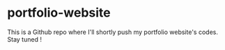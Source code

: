 # portfolio-website

This is a Github repo where I'll shortly push my portfolio website's codes. Stay tuned !
